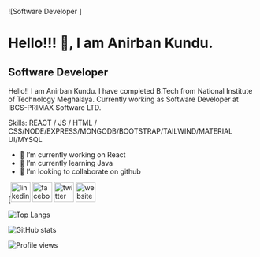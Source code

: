 ![Software Developer ]
# Hello!!! 👋, I am Anirban Kundu.
## Software Developer 


Hello!! I am Anirban Kundu. I have completed B.Tech from National Institute of Technology Meghalaya. Currently working as Software Developer at IBCS-PRIMAX Software LTD.

Skills: REACT / JS / HTML / CSS/NODE/EXPRESS/MONGODB/BOOTSTRAP/TAILWIND/MATERIAL UI/MYSQL

- 🔭 I’m currently working on React 
- 🌱 I’m currently learning Java 
- 👯 I’m looking to collaborate on github 


[[<img src='https://cdn.jsdelivr.net/npm/simple-icons@3.0.1/icons/linkedin.svg' alt='linkedin' height='40'>](https://www.linkedin.com/in/anirbankundunitm/)  [<img src='https://cdn.jsdelivr.net/npm/simple-icons@3.0.1/icons/facebook.svg' alt='facebook' height='40'>](https://www.facebook.com/arponanirban)  [<img src='https://cdn.jsdelivr.net/npm/simple-icons@3.0.1/icons/twitter.svg' alt='twitter' height='40'>](https://twitter.com/Anirban090598)  [<img src='https://cdn.jsdelivr.net/npm/simple-icons@3.0.1/icons/icloud.svg' alt='website' height='40'>](https://anirbankundu.netlify.app/)  

[![Top Langs](https://github-readme-stats.vercel.app/api/top-langs/?username=anirbankundunitm)](https://github.com/anuraghazra/github-readme-stats)

![GitHub stats](https://github-readme-stats.vercel.app/api?username=anirbankundunitm&show_icons=true)  

![Profile views](https://gpvc.arturio.dev/anirbankundunitm)  
